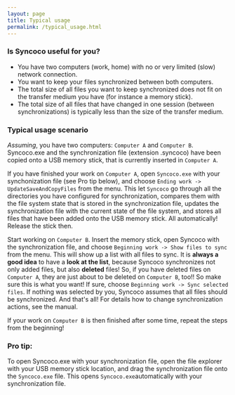 ```yaml
---
layout: page
title: Typical usage
permalink: /typical_usage.html
---
```


### Is Syncoco useful for you?

- You have two computers (work, home) with no or very limited (slow) network connection.
- You want to keep your files synchronized between both computers.
- The total size of all files you want to keep synchronized does not fit on the transfer medium you have (for instance a memory stick).
- The total size of all files that have changed in one session (between synchronizations) is typically less than the size of the transfer medium.

### Typical usage scenario

*Assuming*, you have two computers: `Computer A` and `Computer B`.
Syncoco.exe and the synchronization file (extension .syncoco) have been copied onto a USB memory stick, that is currently inserted in `Computer A`. 

If you have finished your work on `Computer A`,
 open `Syncoco.exe` with your synchonization file (see Pro tip below),
and choose `Ending work -> UpdateSaveAndCopyFiles` from the menu.
This let `Syncoco` go through all the directories you have configured for synchronization,
compares them with the file system state that is stored in the synchronization file, updates the synchronization file with the current state of the file system,
and stores all files that have been added onto the USB memory stick.
All automatically! Release the stick then.

Start working on `Computer B`. Insert the memory stick, open Syncoco with the synchronization file,
and choose `Beginning work -> Show files to sync` from the menu.
This will show up a list with all files to sync. It is **always a good idea** to have
a **look at the list**, because Syncoco synchronizes not only added files, 
but also **deleted** files! So, if you have deleted files on `Computer A`, they are just about to be deleted on
`Computer B`, too!! So make sure this is what you want!
If sure, choose `Beginning work -> Sync selected files`. If nothing was selected by you, 
Syncoco assumes that all files should be synchronized.
And that's all! For details how to change synchronization actions, see the manual.

If your work on `Computer B` is then finished after some time,
repeat the steps from the beginning!

### Pro tip:

To open Syncoco.exe with your synchronization file, open the file explorer with your USB memory stick location, and
drag the synchronization file onto the `Syncoco.exe` file. This opens `Syncoco.exe`automatically with your synchronization file.





